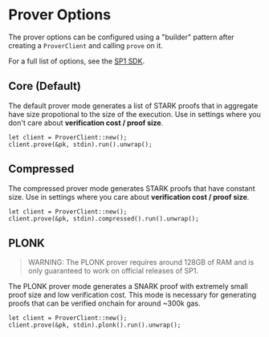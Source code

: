 # Prover Options

The prover options can be configured using a "builder" pattern after creating a `ProverClient` and 
calling `prove` on it.

For a full list of options, see the [SP1 SDK](https://github.com/succinctlabs/sp1/blob/dev/sdk/src/action.rs).

## Core (Default)

The default prover mode generates a list of STARK proofs that in aggregate have size propotional to
 the size of the execution. Use in settings where you don't care about **verification cost / proof size**.

```rust,noplayground
let client = ProverClient::new();
client.prove(&pk, stdin).run().unwrap();
```

## Compressed

The compressed prover mode generates STARK proofs that have constant size. Use in settings where you
care about **verification cost / proof size**.

```rust,noplayground
let client = ProverClient::new();
client.prove(&pk, stdin).compressed().run().unwrap();
```

## PLONK

> WARNING: The PLONK prover requires around 128GB of RAM and is only guaranteed to work on official releases of SP1.

The PLONK prover mode generates a SNARK proof with extremely small proof size and low verification cost.
This mode is necessary for generating proofs that can be verified onchain for around ~300k gas.

```rust,noplayground
let client = ProverClient::new();
client.prove(&pk, stdin).plonk().run().unwrap();
```
